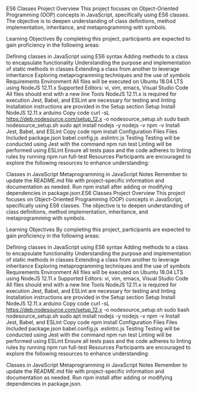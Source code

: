 ES6 Classes Project
Overview
This project focuses on Object-Oriented Programming (OOP) concepts in JavaScript, specifically using ES6 classes. The objective is to deepen understanding of class definitions, method implementation, inheritance, and metaprogramming with symbols.

Learning Objectives
By completing this project, participants are expected to gain proficiency in the following areas:

Defining classes in JavaScript using ES6 syntax
Adding methods to a class to encapsulate functionality
Understanding the purpose and implementation of static methods in classes
Extending a class from another to leverage inheritance
Exploring metaprogramming techniques and the use of symbols
Requirements
Environment
All files will be executed on Ubuntu 18.04 LTS using NodeJS 12.11.x
Supported Editors: vi, vim, emacs, Visual Studio Code
All files should end with a new line
Tools
NodeJS 12.11.x is required for execution
Jest, Babel, and ESLint are necessary for testing and linting
Installation instructions are provided in the Setup section
Setup
Install NodeJS 12.11.x
arduino
Copy code
curl -sL https://deb.nodesource.com/setup_12.x -o nodesource_setup.sh
sudo bash nodesource_setup.sh
sudo apt install nodejs -y
nodejs -v
npm -v
Install Jest, Babel, and ESLint
Copy code
npm install
Configuration Files
Files Included
package.json
babel.config.js
.eslintrc.js
Testing
Testing will be conducted using Jest with the command npm run test
Linting will be performed using ESLint
Ensure all tests pass and the code adheres to linting rules by running npm run full-test
Resources
Participants are encouraged to explore the following resources to enhance understanding:

Classes in JavaScript
Metaprogramming in JavaScript
Notes
Remember to update the README.md file with project-specific information and documentation as needed.
Run npm install after adding or modifying dependencies in package.json.ES6 Classes Project
Overview
This project focuses on Object-Oriented Programming (OOP) concepts in JavaScript, specifically using ES6 classes. The objective is to deepen understanding of class definitions, method implementation, inheritance, and metaprogramming with symbols.

Learning Objectives
By completing this project, participants are expected to gain proficiency in the following areas:

Defining classes in JavaScript using ES6 syntax
Adding methods to a class to encapsulate functionality
Understanding the purpose and implementation of static methods in classes
Extending a class from another to leverage inheritance
Exploring metaprogramming techniques and the use of symbols
Requirements
Environment
All files will be executed on Ubuntu 18.04 LTS using NodeJS 12.11.x
Supported Editors: vi, vim, emacs, Visual Studio Code
All files should end with a new line
Tools
NodeJS 12.11.x is required for execution
Jest, Babel, and ESLint are necessary for testing and linting
Installation instructions are provided in the Setup section
Setup
Install NodeJS 12.11.x
arduino
Copy code
curl -sL https://deb.nodesource.com/setup_12.x -o nodesource_setup.sh
sudo bash nodesource_setup.sh
sudo apt install nodejs -y
nodejs -v
npm -v
Install Jest, Babel, and ESLint
Copy code
npm install
Configuration Files
Files Included
package.json
babel.config.js
.eslintrc.js
Testing
Testing will be conducted using Jest with the command npm run test
Linting will be performed using ESLint
Ensure all tests pass and the code adheres to linting rules by running npm run full-test
Resources
Participants are encouraged to explore the following resources to enhance understanding:

Classes in JavaScript
Metaprogramming in JavaScript
Notes
Remember to update the README.md file with project-specific information and documentation as needed.
Run npm install after adding or modifying dependencies in package.json.